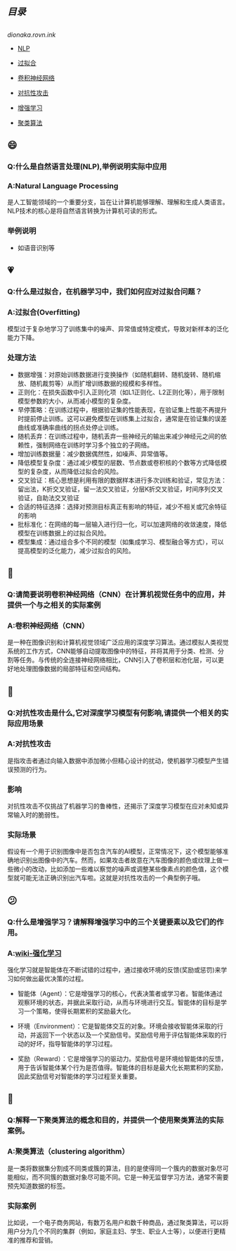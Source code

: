## ***目录***
##

*dionaka.rovn.ink*

 - [NLP](#smile)

 - [过拟合](#heartpulse)

 - [卷积神经网络](#shrimp)

 - [对抗性攻击](#ninja)

 - [增强学习](#confused)

 - [聚类算法](#drooling_face)


## :smile:
### Q:什么是自然语言处理(NLP),举例说明实际中应用
### A:Natural Language Processing
是人工智能领域的一个重要分支，旨在让计算机能够理解、理解和生成人类语言。NLP技术的核心是将自然语言转换为计算机可读的形式。
### 举例说明
- 如语音识别等


## :heartpulse:
### Q:什么是过拟合，在机器学习中，我们如何应对过拟合问题？
### A:过拟合(Overfitting)
模型过于复杂地学习了训练集中的噪声、异常值或特定模式，导致对新样本的泛化能力下降。
### 处理方法
- 数据增强：对原始训练数据进行变换操作（如随机翻转、随机旋转、随机缩放、随机裁剪等）从而扩增训练数据的规模和多样性。
- 正则化：在损失函数中引入正则化项（如L1正则化、L2正则化等），用于限制模型参数的大小，从而减小模型的复杂度。
- 早停策略：在训练过程中，根据验证集的性能表现，在验证集上性能不再提升时提前停止训练。这可以避免模型在训练集上过拟合，通常是在验证集的误差曲线或准确率曲线的拐点处停止训练。
- 随机丢弃：在训练过程中，随机丢弃一些神经元的输出来减少神经元之间的依赖性，强制网络在训练时学习多个独立的子网络。
- 增加训练数据量：减少数据偶然性，如噪声、异常值等。
- 降低模型复杂度：通过减少模型的层数、节点数或卷积核的个数等方式降低模型的复杂度，从而降低过拟合的风险。
- 交叉验证：核心思想是利用有限的数据样本进行多次训练和验证，常见方法：留出法，K折交叉验证，留一法交叉验证，分层K折交叉验证，时间序列交叉验证，自助法交叉验证
- 合适的特征选择：选择对预测目标真正有影响的特征，减少不相关或冗余特征的影响
- 批标准化：在网络的每一层输入进行归一化，可以加速网络的收敛速度，降低模型在训练数据上的过拟合风险。
- 模型集成：通过组合多个不同的模型（如集成学习、模型融合等方式），可以提高模型的泛化能力，减少过拟合的风险。


## :shrimp:
### Q:请简要说明卷积神经网络（CNN）在计算机视觉任务中的应用，并提供一个与之相关的实际案例
### A:卷积神经网络（CNN）
是一种在图像识别和计算机视觉领域广泛应用的深度学习算法。通过模拟人类视觉系统的工作方式，CNN能够自动提取图像中的特征，并将其用于分类、检测、分割等任务。与传统的全连接神经网络相比，CNN引入了卷积层和池化层，可以更好地处理图像数据的局部特征和空间结构。

## :ninja:
### Q:对抗性攻击是什么,它对深度学习模型有何影响,请提供一个相关的实际应用场景
### A:对抗性攻击
是指攻击者通过向输入数据中添加微小但精心设计的扰动，使机器学习模型产生错误预测的行为。
### 影响
对抗性攻击不仅挑战了机器学习的鲁棒性，还揭示了深度学习模型在应对未知或异常输入时的脆弱性。
### 实际场景
假设有一个用于识别图像中是否包含汽车的AI模型，正常情况下，这个模型能够准确地识别出图像中的汽车。然而，如果攻击者故意在汽车图像的颜色或纹理上做一些微小的改动，比如添加一些难以察觉的噪声或调整某些像素点的颜色值，这个模型就可能无法正确识别出汽车啦。这就是对抗性攻击的一个典型例子哦。



## :confused:
### Q:什么是增强学习？请解释增强学习中的三个关键要素以及它们的作用。
### A:[wiki-强化学习](https://zh.wikipedia.org/wiki/%E5%BC%BA%E5%8C%96%E5%AD%A6%E4%B9%A0)

强化学习就是智能体在不断试错的过程中，通过接收环境的反馈(奖励或惩罚)来学习如何做出最优决策的过程。

- 智能体（Agent）：它是增强学习的核心，代表决策者或学习者。智能体通过观察环境的状态，并据此采取行动，从而与环境进行交互。智能体的目标是学习一个策略，使得长期累积的奖励最大化。

- 环境（Environment）：它是智能体交互的对象。环境会接收智能体采取的行动，并返回下一个状态以及一个奖励信号。奖励信号用于评估智能体采取的行动的好坏，指导智能体的学习过程。

- 奖励（Reward）：它是增强学习的驱动力。奖励信号是环境给智能体的反馈，用于告诉智能体某个行为是否值得。智能体的目标是最大化长期累积的奖励，因此奖励信号对智能体的学习过程至关重要。

## :drooling_face:
### Q:解释一下聚类算法的概念和目的，并提供一个使用聚类算法的实际案例。
### A:聚类算法（clustering algorithm）
是一类将数据集分割成不同类或簇的算法，目的是使得同一个簇内的数据对象尽可能相似，而不同簇的数据对象尽可能不同。它是一种无监督学习方法，通常不需要预先知道数据的标签。
### 实际案例
比如说，一个电子商务网站，有数万名用户和数千种商品，通过聚类算法，可以将用户分为几个不同的集群（例如，家庭主妇、学生、职业人士等），以便进行更精准的推荐和营销。
